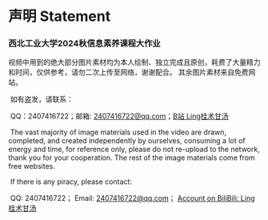 # 声明 Statement
### 西北工业大学2024秋信息素养课程大作业

​	视频中用到的绝大部分图片素材均为本人绘制、独立完成且原创，耗费了大量精力和时间，仅供参考，请勿二次上传至网络，谢谢配合。 其余图片素材来自免费网站。

​	如有盗发，请联系：

​	QQ：2407416722；​邮箱: 2407416722@qq.com；[B站 Ling桂术甘汤](https://space.bilibili.com/553488449?spm_id_from=333.1007.0.0)



​	The vast majority of image materials used in the video are drawn, completed, and created independently by ourselves, consuming a lot of energy and time, for reference only, please do not re-upload to the network, thank you for your cooperation. The rest of the image materials come from free websites.

​	If there is any piracy, please contact:

​	QQ: 2407416722； Email: 2407416722@qq.com； [Account on BiliBili: Ling桂术甘汤](https://space.bilibili.com/553488449?spm_id_from=333.1007.0.0 )
